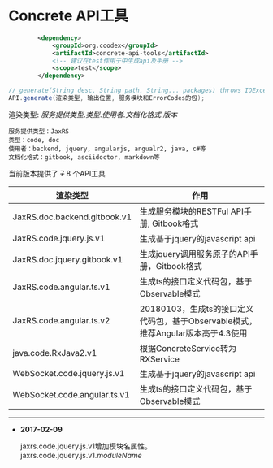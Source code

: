 # Concrete API工具


```xml
        <dependency>
            <groupId>org.coodex</groupId>
            <artifactId>concrete-api-tools</artifactId>
            <!-- 建议在test作用于中生成api及手册 -->
            <scope>test</scope>
        </dependency>
```

```java
// generate(String desc, String path, String... packages) throws IOException
API.generate(渲染类型, 输出位置, 服务模块和ErrorCodes的包);
```

渲染类型: _服务提供类型_._类型_._使用者_._文档化格式_._版本_

    服务提供类型：JaxRS
    类型：code, doc
    使用者：backend, jquery, angularjs, angualr2, java, c#等
    文档化格式：gitbook, asciidoctor, markdown等


当前版本提供了 ~~7~~ 8 个API工具

| 渲染类型 | 作用 |
| --- | --- |
| JaxRS.doc.backend.gitbook.v1 | 生成服务模块的RESTFul API手册, Gitbook格式 |
| JaxRS.code.jquery.js.v1 | 生成基于jquery的javascript api |
| JaxRS.doc.jquery.gitbook.v1 | 生成jquery调用服务原子的API手册，Gitbook格式 |
| JaxRS.code.angular.ts.v1 | 生成ts的接口定义代码包，基于Observable模式 |
| JaxRS.code.angular.ts.v2 | 20180103，生成ts的接口定义代码包，基于Observable模式，推荐Angular版本高于4.3使用 |
| java.code.RxJava2.v1 | 根据ConcreteService转为RXService |
| WebSocket.code.jquery.js.v1 | 生成基于jquery的javascript api |
| WebSocket.code.angular.ts.v1 | 生成ts的接口定义代码包，基于Observable模式 |

------

- **2017-02-09**
    
    jaxrs.code.jquery.js.v1增加模块名属性。jaxrs.code.jquery.js.v1._moduleName_



